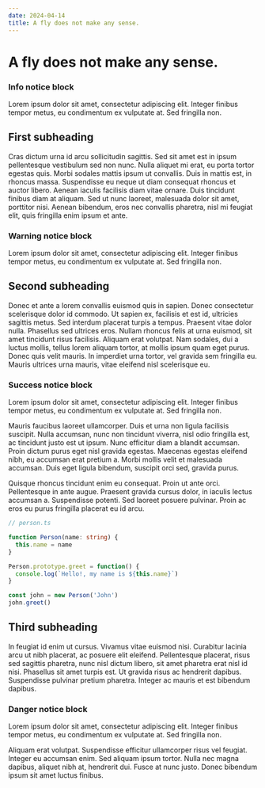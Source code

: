 ```yaml
---
date: 2024-04-14
title: A fly does not make any sense.
---
```


# A fly does not make any sense.

<div class="notice info">
  <h3>Info notice block</h3>
  <p>Lorem ipsum dolor sit amet, consectetur adipiscing elit. Integer finibus tempor metus, eu condimentum ex vulputate at. Sed fringilla non.</p>
</div>

## First subheading

Cras dictum urna id arcu sollicitudin sagittis. Sed sit amet est in ipsum pellentesque vestibulum sed non nunc. Nulla aliquet mi erat, eu porta tortor egestas quis. Morbi sodales mattis ipsum ut convallis. Duis in mattis est, in rhoncus massa. Suspendisse eu neque ut diam consequat rhoncus et auctor libero. Aenean iaculis facilisis diam vitae ornare. Duis tincidunt finibus diam at aliquam. Sed ut nunc laoreet, malesuada dolor sit amet, porttitor nisi. Aenean bibendum, eros nec convallis pharetra, nisl mi feugiat elit, quis fringilla enim ipsum et ante.

<div class="notice warning">
  <h3>Warning notice block</h3>
  <p>Lorem ipsum dolor sit amet, consectetur adipiscing elit. Integer finibus tempor metus, eu condimentum ex vulputate at. Sed fringilla non.</p>
</div>

## Second subheading

Donec et ante a lorem convallis euismod quis in sapien. Donec consectetur scelerisque dolor id commodo. Ut sapien ex, facilisis et est id, ultricies sagittis metus. Sed interdum placerat turpis a tempus. Praesent vitae dolor nulla. Phasellus sed ultrices eros. Nullam rhoncus felis at urna euismod, sit amet tincidunt risus facilisis. Aliquam erat volutpat. Nam sodales, dui a luctus mollis, tellus lorem aliquam tortor, at mollis ipsum quam eget purus. Donec quis velit mauris. In imperdiet urna tortor, vel gravida sem fringilla eu. Mauris ultrices urna mauris, vitae eleifend nisl scelerisque eu.

<div class="notice success">
  <h3>Success notice block</h3>
  <p>Lorem ipsum dolor sit amet, consectetur adipiscing elit. Integer finibus tempor metus, eu condimentum ex vulputate at. Sed fringilla non.</p>
</div>

Mauris faucibus laoreet ullamcorper. Duis et urna non ligula facilisis suscipit. Nulla accumsan, nunc non tincidunt viverra, nisl odio fringilla est, ac tincidunt justo est ut ipsum. Nunc efficitur diam a blandit accumsan. Proin dictum purus eget nisl gravida egestas. Maecenas egestas eleifend nibh, eu accumsan erat pretium a. Morbi mollis velit et malesuada accumsan. Duis eget ligula bibendum, suscipit orci sed, gravida purus.

Quisque rhoncus tincidunt enim eu consequat. Proin ut ante orci. Pellentesque in ante augue. Praesent gravida cursus dolor, in iaculis lectus accumsan a. Suspendisse potenti. Sed laoreet posuere pulvinar. Proin ac eros eu purus fringilla placerat eu id arcu.

```ts
// person.ts

function Person(name: string) {
  this.name = name
}

Person.prototype.greet = function() {
  console.log(`Hello!, my name is ${this.name}`)
}

const john = new Person('John')
john.greet()
```

## Third subheading

In feugiat id enim ut cursus. Vivamus vitae euismod nisi. Curabitur lacinia arcu ut nibh placerat, ac posuere elit eleifend. Pellentesque placerat, risus sed sagittis pharetra, nunc nisl dictum libero, sit amet pharetra erat nisl id nisi. Phasellus sit amet turpis est. Ut gravida risus ac hendrerit dapibus. Suspendisse pulvinar pretium pharetra. Integer ac mauris et est bibendum dapibus.

<div class="notice danger">
  <h3>Danger notice block</h3>
  <p>Lorem ipsum dolor sit amet, consectetur adipiscing elit. Integer finibus tempor metus, eu condimentum ex vulputate at. Sed fringilla non.</p>
</div>

Aliquam erat volutpat. Suspendisse efficitur ullamcorper risus vel feugiat. Integer eu accumsan enim. Sed aliquam ipsum tortor. Nulla nec magna dapibus, aliquet nibh at, hendrerit dui. Fusce at nunc justo. Donec bibendum ipsum sit amet luctus finibus.
